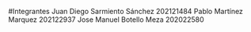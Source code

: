 #Integrantes
Juan Diego Sarmiento Sánchez 202121484 Pablo Martínez Marquez 202122937 Jose Manuel Botello Meza 202022580
